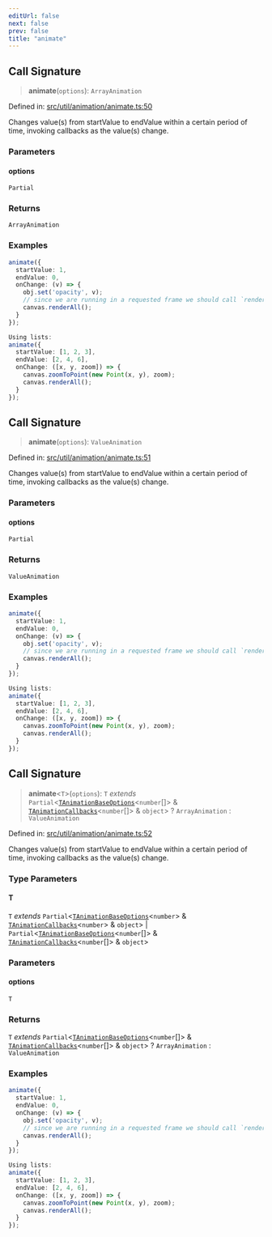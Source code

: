 ```yaml
---
editUrl: false
next: false
prev: false
title: "animate"
---
```


## Call Signature

> **animate**(`options`): `ArrayAnimation`

Defined in: [src/util/animation/animate.ts:50](https://github.com/fabricjs/fabric.js/blob/8748628df7e9de00ba77413bfc3ad9e9fe9d4f30/src/util/animation/animate.ts#L50)

Changes value(s) from startValue to endValue within a certain period of time,
invoking callbacks as the value(s) change.

### Parameters

#### options

`Partial`

### Returns

`ArrayAnimation`

### Examples

```ts
animate({
  startValue: 1,
  endValue: 0,
  onChange: (v) => {
    obj.set('opacity', v);
    // since we are running in a requested frame we should call `renderAll` and not `requestRenderAll`
    canvas.renderAll();
  }
});
```

```ts
Using lists:
animate({
  startValue: [1, 2, 3],
  endValue: [2, 4, 6],
  onChange: ([x, y, zoom]) => {
    canvas.zoomToPoint(new Point(x, y), zoom);
    canvas.renderAll();
  }
});
```

## Call Signature

> **animate**(`options`): `ValueAnimation`

Defined in: [src/util/animation/animate.ts:51](https://github.com/fabricjs/fabric.js/blob/8748628df7e9de00ba77413bfc3ad9e9fe9d4f30/src/util/animation/animate.ts#L51)

Changes value(s) from startValue to endValue within a certain period of time,
invoking callbacks as the value(s) change.

### Parameters

#### options

`Partial`

### Returns

`ValueAnimation`

### Examples

```ts
animate({
  startValue: 1,
  endValue: 0,
  onChange: (v) => {
    obj.set('opacity', v);
    // since we are running in a requested frame we should call `renderAll` and not `requestRenderAll`
    canvas.renderAll();
  }
});
```

```ts
Using lists:
animate({
  startValue: [1, 2, 3],
  endValue: [2, 4, 6],
  onChange: ([x, y, zoom]) => {
    canvas.zoomToPoint(new Point(x, y), zoom);
    canvas.renderAll();
  }
});
```

## Call Signature

> **animate**\<`T`\>(`options`): `T` *extends* `Partial`\<[`TAnimationBaseOptions`](/api/fabric/namespaces/util/type-aliases/tanimationbaseoptions/)\<`number`[]\> & [`TAnimationCallbacks`](/api/fabric/namespaces/util/type-aliases/tanimationcallbacks/)\<`number`[]\> & `object`\> ? `ArrayAnimation` : `ValueAnimation`

Defined in: [src/util/animation/animate.ts:52](https://github.com/fabricjs/fabric.js/blob/8748628df7e9de00ba77413bfc3ad9e9fe9d4f30/src/util/animation/animate.ts#L52)

Changes value(s) from startValue to endValue within a certain period of time,
invoking callbacks as the value(s) change.

### Type Parameters

#### T

`T` *extends* `Partial`\<[`TAnimationBaseOptions`](/api/fabric/namespaces/util/type-aliases/tanimationbaseoptions/)\<`number`\> & [`TAnimationCallbacks`](/api/fabric/namespaces/util/type-aliases/tanimationcallbacks/)\<`number`\> & `object`\> \| `Partial`\<[`TAnimationBaseOptions`](/api/fabric/namespaces/util/type-aliases/tanimationbaseoptions/)\<`number`[]\> & [`TAnimationCallbacks`](/api/fabric/namespaces/util/type-aliases/tanimationcallbacks/)\<`number`[]\> & `object`\>

### Parameters

#### options

`T`

### Returns

`T` *extends* `Partial`\<[`TAnimationBaseOptions`](/api/fabric/namespaces/util/type-aliases/tanimationbaseoptions/)\<`number`[]\> & [`TAnimationCallbacks`](/api/fabric/namespaces/util/type-aliases/tanimationcallbacks/)\<`number`[]\> & `object`\> ? `ArrayAnimation` : `ValueAnimation`

### Examples

```ts
animate({
  startValue: 1,
  endValue: 0,
  onChange: (v) => {
    obj.set('opacity', v);
    // since we are running in a requested frame we should call `renderAll` and not `requestRenderAll`
    canvas.renderAll();
  }
});
```

```ts
Using lists:
animate({
  startValue: [1, 2, 3],
  endValue: [2, 4, 6],
  onChange: ([x, y, zoom]) => {
    canvas.zoomToPoint(new Point(x, y), zoom);
    canvas.renderAll();
  }
});
```
